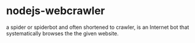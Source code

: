 # nodejs-webcrawler
 a spider or spiderbot and often shortened to crawler, is an Internet bot that systematically browses the the given website.
